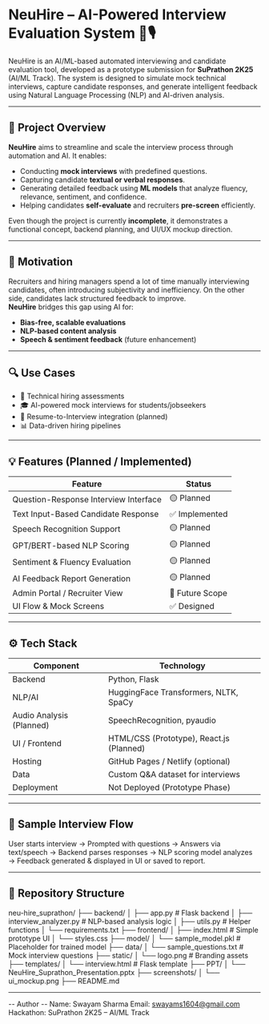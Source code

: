 # NeuHire – AI-Powered Interview Evaluation System 🧠🎙️

NeuHire is an AI/ML-based automated interviewing and candidate evaluation tool, developed as a prototype submission for **SuPrathon 2K25** (AI/ML Track). The system is designed to simulate mock technical interviews, capture candidate responses, and generate intelligent feedback using Natural Language Processing (NLP) and AI-driven analysis.

---

## 📌 Project Overview

**NeuHire** aims to streamline and scale the interview process through automation and AI. It enables:
- Conducting **mock interviews** with predefined questions.
- Capturing candidate **textual or verbal responses**.
- Generating detailed feedback using **ML models** that analyze fluency, relevance, sentiment, and confidence.
- Helping candidates **self-evaluate** and recruiters **pre-screen** efficiently.

Even though the project is currently **incomplete**, it demonstrates a functional concept, backend planning, and UI/UX mockup direction.

---

## 🧠 Motivation

Recruiters and hiring managers spend a lot of time manually interviewing candidates, often introducing subjectivity and inefficiency. On the other side, candidates lack structured feedback to improve.  
**NeuHire** bridges this gap using AI for:
- **Bias-free, scalable evaluations**
- **NLP-based content analysis**
- **Speech & sentiment feedback** (future enhancement)

---

## 🔍 Use Cases

- 🚀 Technical hiring assessments
- 🎓 AI-powered mock interviews for students/jobseekers
- 🤖 Resume-to-Interview integration (planned)
- 📊 Data-driven hiring pipelines

---

## 💡 Features (Planned / Implemented)

| Feature | Status |
|--------|--------|
| Question-Response Interview Interface | 🟡 Planned |
| Text Input-Based Candidate Response | ✅ Implemented |
| Speech Recognition Support | 🟡 Planned |
| GPT/BERT-based NLP Scoring | 🟡 Planned |
| Sentiment & Fluency Evaluation | 🟡 Planned |
| AI Feedback Report Generation | 🟡 Planned |
| Admin Portal / Recruiter View | 🔲 Future Scope |
| UI Flow & Mock Screens | ✅ Designed |

---

## ⚙️ Tech Stack

| Component | Technology |
|----------|------------|
| Backend  | Python, Flask |
| NLP/AI   | HuggingFace Transformers, NLTK, SpaCy |
| Audio Analysis (Planned) | SpeechRecognition, pyaudio |
| UI / Frontend | HTML/CSS (Prototype), React.js (Planned) |
| Hosting | GitHub Pages / Netlify (optional) |
| Data | Custom Q&A dataset for interviews |
| Deployment | Not Deployed (Prototype Phase) |

---

## 🧾 Sample Interview Flow
User starts interview → Prompted with questions → Answers via text/speech → Backend parses responses → NLP scoring model analyzes → Feedback generated & displayed in UI or saved to report.


---

## 📁 Repository Structure

neu-hire_suprathon/
├── backend/
│ ├── app.py # Flask backend
│ ├── interview_analyzer.py # NLP-based analysis logic
│ ├── utils.py # Helper functions
│ └── requirements.txt
├── frontend/
│ ├── index.html # Simple prototype UI
│ └── styles.css
├── model/
│ └── sample_model.pkl # Placeholder for trained model
├── data/
│ └── sample_questions.txt # Mock interview questions
├── static/
│ └── logo.png # Branding assets
├── templates/
│ └── interview.html # Flask template
├── PPT/
│ └── NeuHire_Suprathon_Presentation.pptx
├── screenshots/
│ └── ui_mockup.png
├── README.md

---

  -- Author --
Name: Swayam Sharma
Email: swayams1604@gmail.com
Hackathon: SuPrathon 2K25 – AI/ML Track


